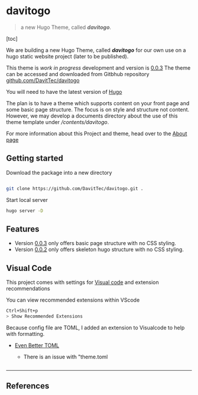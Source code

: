 # davitogo

> a new Hugo Theme, called ***davitogo***.  

[toc]

We are building a new Hugo Theme, called ***davitogo*** for our
own use on a hugo static website project (later to be published).

This theme is *work in progress* development and version is [0.0.3](CHANGELOG.md#003)
The theme can be accessed and downloaded from Gitbhub repository
[github.com/DavitTec/davitogo](github.com/DavitTec/davitogo)

You will need to have the latest version of [Hugo][1]

The plan is to have a theme which supports content on your front page
and some basic page structure.
The focus is on style and structure not content. However, we may develop
a documents directory about the use of this theme template under */contents/davitogo*.

For more information about this Project and theme, head over to the [About page](about.md)

## Getting started

Download the package into a new directory


```bash

git clone https://github.com/DavitTec/davitogo.git .

```

Start local server

```bash
hugo server -D
```


## Features

- Version  [0.0.3](CHANGELOG.md#003) only offers basic page structure with no CSS styling.
- Version  [0.0.2](CHANGELOG.md#002) only offers skeleton hugo structure with no CSS styling.

## Visual Code

This project comes with settings for [Visual code](https://code.visualstudio.com/) and extension recommendations

You can view recommended extensions within VScode

```bash
Ctrl+Shift+p 
> Show Recommended Extensions
```

Because config file are TOML, I added an extension to Visualcode to help with formatting.

- [Even Better TOML](https://marketplace.visualstudio.com/items?itemName=tamasfe.even-better-toml&ssr=false#user-content-toml-version-100-support)

  - There is an issue with "theme.toml

    ```bash
    
    ```

    

---

## References

[1]: https://gohugo.io	"Hugo Documentation"

